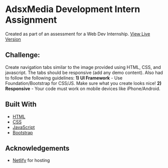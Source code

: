 # AdsxMedia Development Intern Assignment
Created as part of an assessment for a Web Dev Internship. <a href="https://accordion-to-tabs.netlify.app/">View Live Version</a>



## Challenge:
Create navigation tabs similar to the image provided using HTML, CSS, and javascript. The tabs should be responsive (add any demo content).
Also had to follow the following guidelines:
**1) UI Framework** - Use Foundation/Bootstrap for CSS/JS. Make sure what you create looks nice!
**2) Responsive** - Your code must work on mobile devices like iPhone/Android.



## Built With
- [HTML](https://developer.mozilla.org/en-US/docs/Web/HTML)
- [CSS](https://developer.mozilla.org/en-US/docs/Web/CSS)
- [JavaScript](https://developer.mozilla.org/en-US/docs/Web/JavaScript)
- [Bootstrap](https://getbootstrap.com/)



## Acknowledgements
- [Netlify](https://www.netlify.com/) for hosting
